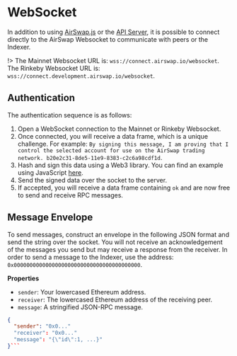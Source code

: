 # WebSocket

In addition to using [AirSwap.js](api/airswapjs.md) or the [API Server](advanced/api-server.md), it is possible to connect directly to the AirSwap Websocket to communicate with peers or the Indexer. 

!> The Mainnet Websocket URL is: `wss://connect.airswap.io/websocket`. The Rinkeby Websocket URL is: `wss://connect.development.airswap.io/websocket`.

## Authentication

The authentication sequence is as follows:

1. Open a WebSocket connection to the Mainnet or Rinkeby Websocket.
2. Once connected, you will receive a data frame, which is a unique challenge. For example: `By signing this message, I am proving that I control the selected account for use on the AirSwap trading network. b20e2c31-8de5-11e9-8383-c2c6a98cdf1d`.
3. Hash and sign this data using a Web3 library. You can find an example using JavaScript [here](https://github.com/ethereum/wiki/wiki/JavaScript-API#web3ethsign).
4. Send the signed data over the socket to the server.
5. If accepted, you will receive a data frame containing `ok` and are now free to send and receive RPC messages.

## Message Envelope

To send messages, construct an envelope in the following JSON format and send the string over the socket. You will not receive an acknowledgement of the messages you send but may receive a response from the receiver. In order to send a message to the Indexer, use the address: `0x0000000000000000000000000000000000000000`.

**Properties**

- `sender`: Your lowercased Ethereum address.
- `receiver`: The lowercased Ethereum address of the receiving peer.
- `message`: A stringified JSON-RPC message.

```json
{
  "sender": "0x0..."
  "receiver": "0x0..."
  "message": "{\"id\":1, ...}"
}```
